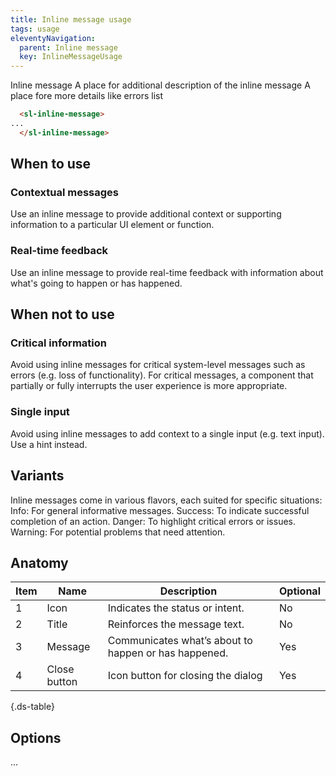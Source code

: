 ```yaml
---
title: Inline message usage
tags: usage
eleventyNavigation:
  parent: Inline message
  key: InlineMessageUsage
---
```


<section class="no-heading">

<div class="ds-example">
  <sl-inline-message variant="info">
                      Inline message
                      <span slot="description">A place for additional description of the inline message</span>
                      <span slot="details">A place fore more details like errors list</span>
  </sl-inline-message>
</div>

<div class="ds-code">

  ```html
    <sl-inline-message>
  ...
    </sl-inline-message>
  ```

</div>

</section>

<section>

## When to use

### Contextual messages
Use an inline message to provide additional context or supporting information to a particular UI element or function.

### Real-time feedback
Use an inline message to provide real-time feedback with information about what's going to happen or has happened.


</section>

<section>

## When not to use

### Critical information
Avoid using inline messages for critical system-level messages such as errors (e.g. loss of functionality). For critical messages, a component that partially or fully interrupts the user experience is more appropriate.

### Single input
Avoid using inline messages to add context to a single input (e.g. text input). Use a hint instead.

</section>

<section>

## Variants

Inline messages come in various flavors, each suited for specific situations:
Info: For general informative messages.
Success: To indicate successful completion of an action.
Danger: To highlight critical errors or issues.
Warning: For potential problems that need attention.

</section>

<section>

## Anatomy

<div class="ds-table-wrapper">

| Item | Name | Description | Optional|
|-|-|-|-|
| 1 | Icon | Indicates the status or intent. |No|
| 2 | Title	| Reinforces the message text. |No|
| 3 | Message | Communicates what’s about to happen or has happened.| Yes |
| 4 | Close button	| Icon button for closing the dialog | Yes |

{.ds-table}

</div>

</section>

<section>

## Options

...

</section>
